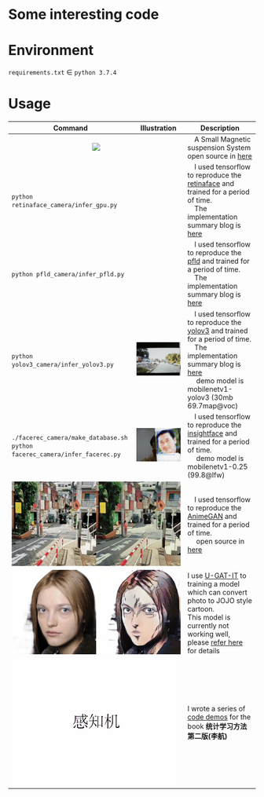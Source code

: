 # Some interesting code

# Environment

`requirements.txt` ∈ `python 3.7.4`  

# Usage

<table>
<thead>
<tr>
<th>Command</th>
<th>Illustration</th>
<th>Description</th>
</tr>
</thead>
<tbody>
<tr>
<td colspan=2 > <div align="center"> <img src="asset/magnetic.gif" /> </div> </td>
<td> A Small Magnetic suspension System <br> open source in <a href="https://github.com/cczu-osa/magnetic-suspension">here</a> </td>
</tr>
<tr>
<td><code>python retinaface_camera/infer_gpu.py</code></td>
<td><img src="/asset/retinaface.gif" alt=""></td>
<td> I used tensorflow to reproduce the <a href="https://github.com/deepinsight/insightface/tree/master/RetinaFace">retinaface</a> and trained for a period of time. <br>  The implementation summary blog is <a href="https://zhen8838.github.io/2019/12/19/retinaface/">here</a></td>
</tr>
<tr>
<td><code>python pfld_camera/infer_pfld.py</code></td>
<td><img src="asset/pfld.gif" alt=""></td>
<td> I used tensorflow to reproduce the <a href="https://github.com/guoqiangqi/PFLD">pfld</a> and trained for a period of time. <br>  The implementation summary blog is <a href="https://zhen8838.github.io/2019/12/21/pfld/">here</a></td>
</tr>
<tr>
<td><code>python yolov3_camera/infer_yolov3.py</code></td>
<td><img src="asset/yolov3.gif" alt=""></td>
<td> I used tensorflow to reproduce the <a href="https://pjreddie.com/darknet/yolo/">yolov3</a> and trained for a period of time. <br>  The implementation summary blog is <a href="https://zhen8838.github.io/2019/07/10/yolo-error/">here</a> <br>   demo model is mobilenetv1-yolov3 (30mb 69.7map@voc)</td>
</tr>
<tr>
<td><code>./facerec_camera/make_database.sh</code> <br> <code>python facerec_camera/infer_facerec.py</code></td>
<td><img src="asset/facerec.gif" alt=""></td>
<td> I used tensorflow to reproduce the <a href="https://github.com/deepinsight/insightface">insightface</a> and trained for a period of time. <br>   demo model is mobilenetv1-0.25 (99.8@lfw)</td>
</tr>
<tr>
<td colspan=2 > <img src="asset/animegan.gif" alt=""></td>
<td> I used tensorflow to reproduce the <a href="https://github.com/TachibanaYoshino/AnimeGAN">AnimeGAN</a> and trained for a period of time. <br>   open source in <a href="https://github.com/zhen8838/AnimeGAN">here</a></td>
</tr>
<tr>
<td colspan=2 ><img src="asset/phototransfer.gif" alt=""></td>
<td> I use <a href="https://github.com/minivision-ai/photo2cartoon">U-GAT-IT</a> to training a model which can convert photo to JOJO style cartoon. <br>This model is currently not working well, please <a href="https://zhen8838.github.io/2020/06/08/U-GAT-IT/">refer here</a> for details </td>
</tr>
<tr>
<td colspan=2 ><img src="asset/statistical.gif" alt=""></td>
<td> I wrote a series of <a href="https://github.com/zhen8838/Statistical-Learning-Method">code demos</a> for the book <strong>统计学习方法 第二版(李航)</strong>
</tr>
</tbody>
</table>